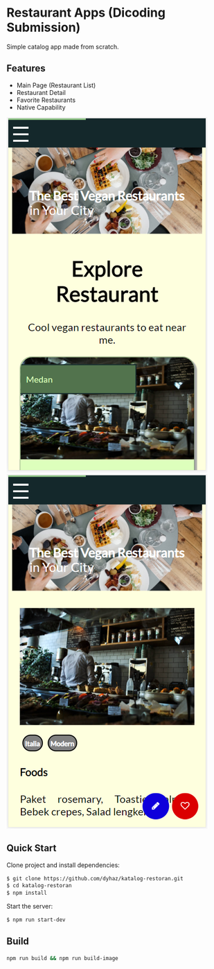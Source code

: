 # Restaurant Apps (Dicoding Submission)
Simple catalog app made from scratch.

## Features

* Main Page (Restaurant List)
* Restaurant Detail
* Favorite Restaurants
* Native Capability

![alt text](preview1.PNG)
![alt text](preview2.PNG)

## Quick Start

Clone project and install dependencies:
```bash
$ git clone https://github.com/dyhaz/katalog-restoran.git
$ cd katalog-restoran
$ npm install
```

Start the server:
```bash
$ npm run start-dev
```

## Build

```bash
npm run build && npm run build-image
```
